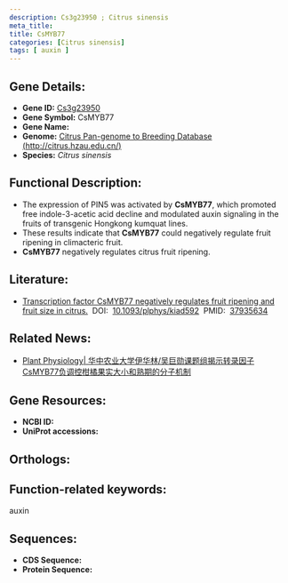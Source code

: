 ```yaml
---
description: Cs3g23950 ; Citrus sinensis
meta_title:
title: CsMYB77
categories: [Citrus sinensis]
tags: [ auxin ]
---
```


## Gene Details:
- **Gene ID:**	[Cs3g23950]()
- **Gene Symbol:** CsMYB77
- **Gene Name:** 
- **Genome:** [Citrus Pan-genome to Breeding Database (http://citrus.hzau.edu.cn/) ]()
- **Species:** *Citrus sinensis*

## Functional Description:
   - The expression of PIN5 was activated by **CsMYB77**, which promoted free indole-3-acetic acid decline and modulated auxin signaling in the fruits of transgenic Hongkong kumquat lines.
   - These results indicate that **CsMYB77** could negatively regulate fruit ripening in climacteric fruit.
   - **CsMYB77** negatively regulates citrus fruit ripening.

## Literature:
   - [Transcription factor CsMYB77 negatively regulates fruit ripening and fruit size in citrus.]( https://academic.oup.com/plphys/advance-article/doi/10.1093/plphys/kiad592/7343175?login=true)&nbsp;&nbsp;DOI:&nbsp;&nbsp;[10.1093/plphys/kiad592](https://academic.oup.com/plphys/advance-article/doi/10.1093/plphys/kiad592/7343175?login=true)&nbsp;&nbsp;PMID:&nbsp;&nbsp;[37935634](https://pubmed.ncbi.nlm.nih.gov/37935634/)

## Related News:
   - [Plant Physiology| 华中农业大学伊华林/吴巨勋课题组揭示转录因子CsMYB77负调控柑橘果实大小和熟期的分子机制](https://mp.weixin.qq.com/s?__biz=Mzg3MDEwNDEyMg==&mid=2247559093&idx=4&sn=558257ca3735d08ab3d005d6526af442&chksm=1a7c52bb24c5041a1ca00d55944596572db90c3951a0b8ebd2decf251c4d052937359d1abebc&scene=27#wechat_redirect)

## Gene Resources:
- **NCBI ID:** [](https://www.ncbi.nlm.nih.gov/gene/?term=)
- **UniProt accessions:** [](https://www.uniprot.org/uniprotkb//entry)

## Orthologs:


## Function-related keywords:
auxin

## Sequences:
- **CDS Sequence:**
- **Protein Sequence:**
